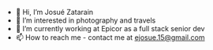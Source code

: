 - 👋 Hi, I’m Josué Zatarain
- 👀 I’m interested in photography and travels
- 🌱 I’m currently working at Epicor as a full stack senior dev
- 📫 How to reach me - contact me at ejosue.15@gmail.com

<!---
jzatarain/jzatarain is a ✨ special ✨ repository because its `README.md` (this file) appears on your GitHub profile.
You can click the Preview link to take a look at your changes.
--->
